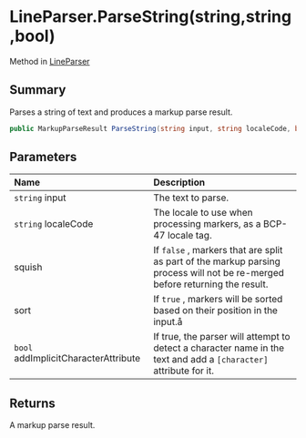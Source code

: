 # LineParser.ParseString(string,string,bool)

Method in [LineParser](/docs/api/csharp/yarn.markup.lineparser.md)

## Summary


Parses a string of text and produces a markup parse result.


```csharp
public MarkupParseResult ParseString(string input, string localeCode, bool addImplicitCharacterAttribute = true)
```

## Parameters

|Name|Description|
|:---|:---|
|`string` input|The text to parse.|
|`string` localeCode|The locale to use when processing markers, as a BCP-47 locale tag.|
| squish|If  <code>false</code> , markers that are split as part of the markup parsing process will not be re-merged before returning the result.|
| sort|If  <code>true</code> , markers will be sorted based on their position in the input.å|
|`bool` addImplicitCharacterAttribute|If true, the parser will attempt to detect a character name in the text and add a <code>[character]</code>  attribute for it.|

## Returns

A markup parse result.

